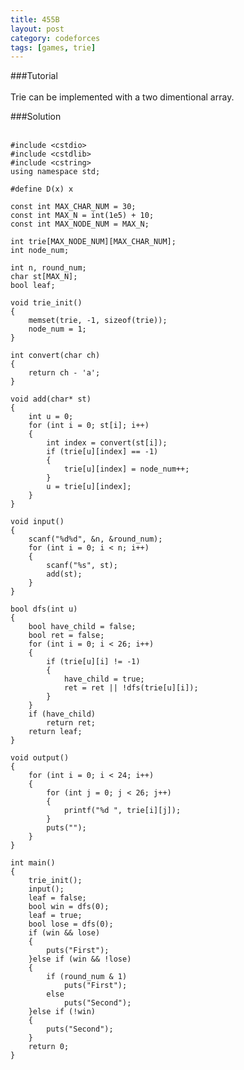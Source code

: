 ```yaml
---
title: 455B
layout: post
category: codeforces
tags: [games, trie]
---
```



###Tutorial  
<br/>
Trie can be implemented with a two dimentional array.
<br/>


###Solution  
<br/>

	#include <cstdio>
	#include <cstdlib>
	#include <cstring>
	using namespace std;
	
	#define D(x) x
	
	const int MAX_CHAR_NUM = 30;
	const int MAX_N = int(1e5) + 10;
	const int MAX_NODE_NUM = MAX_N;
	
	int trie[MAX_NODE_NUM][MAX_CHAR_NUM];
	int node_num;
	
	int n, round_num;
	char st[MAX_N];
	bool leaf;
	
	void trie_init()
	{
		memset(trie, -1, sizeof(trie));
		node_num = 1;
	}
	
	int convert(char ch)
	{
		return ch - 'a';
	}
	
	void add(char* st)
	{
		int u = 0;
		for (int i = 0; st[i]; i++)
		{
			int index = convert(st[i]);
			if (trie[u][index] == -1)
			{
				trie[u][index] = node_num++;
			}
			u = trie[u][index];
		}
	}
	
	void input()
	{
		scanf("%d%d", &n, &round_num);
		for (int i = 0; i < n; i++)
		{
			scanf("%s", st);
			add(st);
		}
	}
	
	bool dfs(int u)
	{
		bool have_child = false;
		bool ret = false;
		for (int i = 0; i < 26; i++)
		{
			if (trie[u][i] != -1)
			{
				have_child = true;
				ret = ret || !dfs(trie[u][i]);
			}
		}
		if (have_child)
			return ret;
		return leaf;
	}
	
	void output()
	{
		for (int i = 0; i < 24; i++)
		{
			for (int j = 0; j < 26; j++)
			{
				printf("%d ", trie[i][j]);
			}
			puts("");
		}
	}
	
	int main()
	{
		trie_init();
		input();
		leaf = false;
		bool win = dfs(0);
		leaf = true;
		bool lose = dfs(0);
		if (win && lose)
		{
			puts("First");
		}else if (win && !lose)
		{
			if (round_num & 1)
				puts("First");
			else
				puts("Second");
		}else if (!win)
		{
			puts("Second");
		}
		return 0;
	}
